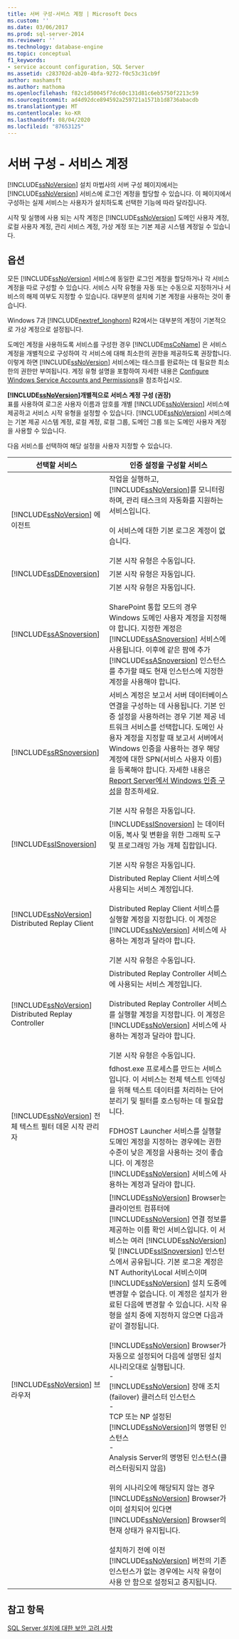 ```yaml
---
title: 서버 구성-서비스 계정 | Microsoft Docs
ms.custom: ''
ms.date: 03/06/2017
ms.prod: sql-server-2014
ms.reviewer: ''
ms.technology: database-engine
ms.topic: conceptual
f1_keywords:
- service account configuration, SQL Server
ms.assetid: c283702d-ab20-4bfa-9272-f0c53c31cb9f
author: mashamsft
ms.author: mathoma
ms.openlocfilehash: f82c1d50045f7dc60c131d81c6eb5750f2213c59
ms.sourcegitcommit: ad4d92dce894592a259721a1571b1d8736abacdb
ms.translationtype: MT
ms.contentlocale: ko-KR
ms.lasthandoff: 08/04/2020
ms.locfileid: "87653125"
---
```

# <a name="server-configuration---service-accounts"></a>서버 구성 - 서비스 계정
  [!INCLUDE[ssNoVersion](../../includes/ssnoversion-md.md)] 설치 마법사의 서버 구성 페이지에서는 [!INCLUDE[ssNoVersion](../../includes/ssnoversion-md.md)] 서비스에 로그인 계정을 할당할 수 있습니다. 이 페이지에서 구성하는 실제 서비스는 사용자가 설치하도록 선택한 기능에 따라 달라집니다.  
  
시작 및 실행에 사용 되는 시작 계정은 [!INCLUDE[ssNoVersion](../../includes/ssnoversion-md.md)] 도메인 사용자 계정, 로컬 사용자 계정, 관리 서비스 계정, 가상 계정 또는 기본 제공 시스템 계정일 수 있습니다.  
  
## <a name="options"></a>옵션  
 모든 [!INCLUDE[ssNoVersion](../../includes/ssnoversion-md.md)] 서비스에 동일한 로그인 계정을 할당하거나 각 서비스 계정을 따로 구성할 수 있습니다. 서비스 시작 유형을 자동 또는 수동으로 지정하거나 서비스의 해제 여부도 지정할 수 있습니다. 대부분의 설치에 기본 계정을 사용하는 것이 좋습니다.  
  
 Windows 7과 [!INCLUDE[nextref_longhorn](../../includes/nextref-longhorn-md.md)] R2에서는 대부분의 계정이 기본적으로 가상 계정으로 설정됩니다.  
  
 도메인 계정을 사용하도록 서비스를 구성한 경우 [!INCLUDE[msCoName](../../includes/msconame-md.md)] 은 서비스 계정을 개별적으로 구성하여 각 서비스에 대해 최소한의 권한을 제공하도록 권장합니다. 이렇게 하면 [!INCLUDE[ssNoVersion](../../includes/ssnoversion-md.md)] 서비스에는 태스크를 완료하는 데 필요한 최소한의 권한만 부여됩니다. 계정 유형 설명을 포함하여 자세한 내용은 [Configure Windows Service Accounts and Permissions](../../database-engine/configure-windows/configure-windows-service-accounts-and-permissions.md)을 참조하십시오.  
  
 **[!INCLUDE[ssNoVersion](../../includes/ssnoversion-md.md)]개별적으로 서비스 계정 구성 (권장)**  
 표를 사용하여 로그온 사용자 이름과 암호를 개별 [!INCLUDE[ssNoVersion](../../includes/ssnoversion-md.md)] 서비스에 제공하고 서비스 시작 유형을 설정할 수 있습니다. [!INCLUDE[ssNoVersion](../../includes/ssnoversion-md.md)] 서비스에는 기본 제공 시스템 계정, 로컬 계정, 로컬 그룹, 도메인 그룹 또는 도메인 사용자 계정을 사용할 수 있습니다.  
  
 다음 서비스를 선택하여 해당 설정을 사용자 지정할 수 있습니다.  
  
|선택할 서비스|인증 설정을 구성할 서비스|  
|-------------------------|----------------------------------------------|  
|[!INCLUDE[ssNoVersion](../../includes/ssnoversion-md.md)] 에이전트|작업을 실행하고, [!INCLUDE[ssNoVersion](../../includes/ssnoversion-md.md)]를 모니터링하며, 관리 태스크의 자동화를 지원하는 서비스입니다.<br /><br /> 이 서비스에 대한 기본 로그온 계정이 없습니다.<br /><br /> 기본 시작 유형은 수동입니다.|  
|[!INCLUDE[ssDEnoversion](../../includes/ssdenoversion-md.md)]|기본 시작 유형은 자동입니다.|  
|[!INCLUDE[ssASnoversion](../../includes/ssasnoversion-md.md)]|기본 시작 유형은 자동입니다.<br /><br /> SharePoint 통합 모드의 경우 Windows 도메인 사용자 계정을 지정해야 합니다. 지정한 계정은 [!INCLUDE[ssASnoversion](../../includes/ssasnoversion-md.md)] 서비스에 사용됩니다. 이후에 같은 팜에 추가 [!INCLUDE[ssASnoversion](../../includes/ssasnoversion-md.md)] 인스턴스를 추가할 때도 현재 인스턴스에 지정한 계정을 사용해야 합니다.|  
|[!INCLUDE[ssRSnoversion](../../includes/ssrsnoversion-md.md)]|서비스 계정은 보고서 서버 데이터베이스 연결을 구성하는 데 사용됩니다. 기본 인증 설정을 사용하려는 경우 기본 제공 네트워크 서비스를 선택합니다. 도메인 사용자 계정을 지정할 때 보고서 서버에서 Windows 인증을 사용하는 경우 해당 계정에 대한 SPN(서비스 사용자 이름)을 등록해야 합니다. 자세한 내용은 [Report Server에서 Windows 인증 구성](../../reporting-services/security/configure-windows-authentication-on-the-report-server.md)을 참조하세요.<br /><br /> 기본 시작 유형은 자동입니다.|  
|[!INCLUDE[ssISnoversion](../../includes/ssisnoversion-md.md)]|[!INCLUDE[ssISnoversion](../../includes/ssisnoversion-md.md)] 는 데이터 이동, 복사 및 변환을 위한 그래픽 도구 및 프로그래밍 가능 개체 집합입니다.<br /><br /> 기본 시작 유형은 자동입니다.|  
|[!INCLUDE[ssNoVersion](../../includes/ssnoversion-md.md)] Distributed Replay Client|Distributed Replay Client 서비스에 사용되는 서비스 계정입니다.<br /><br /> Distributed Replay Client 서비스를 실행할 계정을 지정합니다. 이 계정은 [!INCLUDE[ssNoVersion](../../includes/ssnoversion-md.md)] 서비스에 사용하는 계정과 달라야 합니다.<br /><br /> 기본 시작 유형은 수동입니다.|  
|[!INCLUDE[ssNoVersion](../../includes/ssnoversion-md.md)] Distributed Replay Controller|Distributed Replay Controller 서비스에 사용되는 서비스 계정입니다.<br /><br /> Distributed Replay Controller 서비스를 실행할 계정을 지정합니다. 이 계정은 [!INCLUDE[ssNoVersion](../../includes/ssnoversion-md.md)] 서비스에 사용하는 계정과 달라야 합니다.<br /><br /> 기본 시작 유형은 수동입니다.|  
|[!INCLUDE[ssNoVersion](../../includes/ssnoversion-md.md)] 전체 텍스트 필터 데몬 시작 관리자|fdhost.exe 프로세스를 만드는 서비스입니다. 이 서비스는 전체 텍스트 인덱싱을 위해 텍스트 데이터를 처리하는 단어 분리기 및 필터를 호스팅하는 데 필요합니다.<br /><br /> FDHOST Launcher 서비스를 실행할 도메인 계정을 지정하는 경우에는 권한 수준이 낮은 계정을 사용하는 것이 좋습니다. 이 계정은 [!INCLUDE[ssNoVersion](../../includes/ssnoversion-md.md)] 서비스에 사용하는 계정과 달라야 합니다.|  
|[!INCLUDE[ssNoVersion](../../includes/ssnoversion-md.md)] 브라우저|[!INCLUDE[ssNoVersion](../../includes/ssnoversion-md.md)] Browser는 클라이언트 컴퓨터에 [!INCLUDE[ssNoVersion](../../includes/ssnoversion-md.md)] 연결 정보를 제공하는 이름 확인 서비스입니다. 이 서비스는 여러 [!INCLUDE[ssNoVersion](../../includes/ssnoversion-md.md)] 및 [!INCLUDE[ssISnoversion](../../includes/ssisnoversion-md.md)] 인스턴스에서 공유됩니다. 기본 로그온 계정은 NT Authority\Local 서비스이며 [!INCLUDE[ssNoVersion](../../includes/ssnoversion-md.md)] 설치 도중에 변경할 수 없습니다. 이 계정은 설치가 완료된 다음에 변경할 수 있습니다. 시작 유형을 설치 중에 지정하지 않으면 다음과 같이 결정됩니다.<br /><br /> [!INCLUDE[ssNoVersion](../../includes/ssnoversion-md.md)] Browser가 자동으로 설정되어 다음에 설명된 설치 시나리오대로 실행됩니다.<br />-<br />                            [!INCLUDE[ssNoVersion](../../includes/ssnoversion-md.md)] 장애 조치(failover) 클러스터 인스턴스<br />-<br />                            TCP 또는 NP 설정된 [!INCLUDE[ssNoVersion](../../includes/ssnoversion-md.md)]의 명명된 인스턴스<br />-<br />                            Analysis Server의 명명된 인스턴스(클러스터링되지 않음)<br /><br /> 위의 시나리오에 해당되지 않는 경우 [!INCLUDE[ssNoVersion](../../includes/ssnoversion-md.md)] Browser가 이미 설치되어 있다면 [!INCLUDE[ssNoVersion](../../includes/ssnoversion-md.md)] Browser의 현재 상태가 유지됩니다.<br /><br /> 설치하기 전에 이전 [!INCLUDE[ssNoVersion](../../includes/ssnoversion-md.md)] 버전의 기존 인스턴스가 없는 경우에는 시작 유형이 사용 안 함으로 설정되고 중지됩니다.|  
  
## <a name="see-also"></a>참고 항목  
 [SQL Server 설치에 대한 보안 고려 사항](../../../2014/sql-server/install/security-considerations-for-a-sql-server-installation.md)  
  
  
